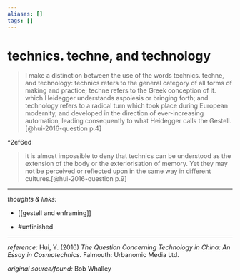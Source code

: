```yaml
---
aliases: []
tags: []
---
```


# technics. techne, and technology

 
 >I make a distinction between the use of the words technics. techne, and technology: technics refers to the general category of all forms of making and practice; techne refers to the Greek conception of it. which Heidegger understands aspoiesis or bringing forth; and technology refers to a radical turn which took place during European modernity, and developed in the direction of ever-increasing automation, leading consequently to what Heidegger calls the Gestell.[@hui-2016-question p.4]

^2ef6ed

>it is almost impossible to deny that technics can be understood as the extension of the body or the exteriorisation of memory. Yet they may not be perceived or reflected upon in the same way in different cultures.[@hui-2016-question p.9]



---

_thoughts & links:_

- [[gestell and enframing]]

- #unfinished 

---

_reference:_ Hui, Y. (2016) _The Question Concerning Technology in China: An Essay in Cosmotechnics_. Falmouth: Urbanomic Media Ltd.

_original source/found:_ Bob Whalley
